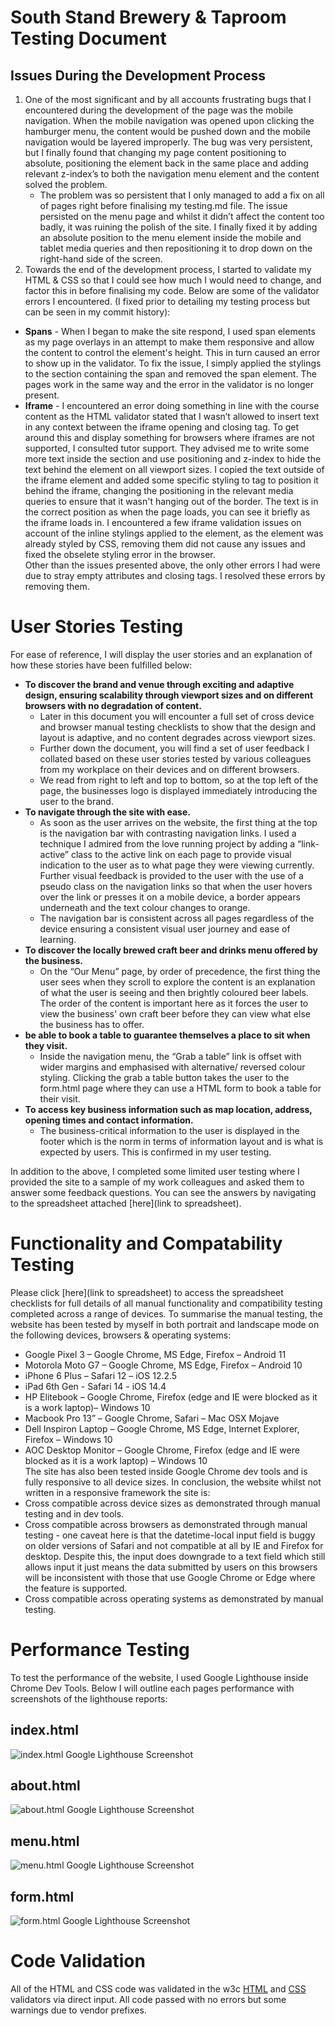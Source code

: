 # **South Stand Brewery & Taproom Testing Document**
## **Issues During the Development Process**
1. One of the most significant and by all accounts frustrating bugs that I encountered during the development of the page was the mobile navigation. When the mobile navigation was opened upon clicking the hamburger menu, the content would be pushed down and the mobile navigation would be layered improperly. The bug was very persistent, but I finally found that changing my page content positioning to absolute, positioning the element back in the same place and adding relevant z-index’s to both the navigation menu element and the content solved the problem. 
   * The problem was so persistent that I only managed to add a fix on all of pages right before finalising my testing.md file. The issue persisted on the menu page and whilst it didn’t affect the content too badly, it was ruining the polish of the site. I finally fixed it by adding an absolute position to the menu element inside the mobile and tablet media queries and then repositioning it to drop down on the right-hand side of the screen.
2. Towards the end of the development process, I started to validate my HTML & CSS so that I could see how much I would need to change, and factor this in before finalising my code. Below are some of the validator errors I encountered. (I fixed prior to detailing my testing process but can be seen in my commit history):
  * **Spans** - When I began to make the site respond, I used span elements as my page overlays in an attempt to make them responsive and allow the content to control the element's height. This in turn caused an error to show up in the validator. To fix the issue, I simply applied the stylings to the section containing the span and removed the span element. The pages work in the same way and the error in the validator is no longer present.
  * **Iframe** - I encountered an error doing something in line with the course content as the HTML validator stated that I wasn’t allowed to insert text in any context between the iframe opening and closing tag. To get around this and display something for browsers where iframes are not supported, I consulted tutor support. They advised me to write some more text inside the section and use positioning and z-index to hide the text behind the element on all viewport sizes. I copied the text outside of the iframe element and added some specific styling to tag to position it behind the iframe, changing the positioning in the relevant media queries to ensure that it wasn't hanging out of the border. The text is in the correct position as when the page loads, you can see it briefly as the iframe loads in. I encountered a few iframe validation issues on account of the inline stylings applied to the element, as the element was already styled by CSS, removing them did not cause any issues and fixed the obselete styling error in the browser.   
Other than the issues presented above, the only other errors I had were due to stray empty attributes and closing tags. I resolved these errors by removing them.  
# **User Stories Testing**
For ease of reference, I will display the user stories and an explanation of how these stories have been fulfilled below:
* **To discover the brand and venue through exciting and adaptive design, ensuring scalability through viewport sizes and on different browsers with no degradation of content.**
   * Later in this document you will encounter a full set of cross device and browser manual testing checklists to show that the design and layout is adaptive, and no content degrades across viewport sizes. 
   * Further down the document, you will find a set of user feedback I collated based on these user stories tested by various colleagues from my workplace on their devices and on different browsers.
   * We read from right to left and top to bottom, so at the top left of the page, the businesses logo is displayed immediately introducing the user to the brand.
* **To navigate through the site with ease.**
   * As soon as the user arrives on the website, the first thing at the top is the navigation bar with contrasting navigation links. I used a technique I admired from the love running project by adding a “link-active” class to the active link on each page to provide visual indication to the user as to what page they were viewing currently. Further visual feedback is provided to the user with the use of a pseudo class on the navigation links so that when the user hovers over the link or presses it on a mobile device, a border appears underneath and the text colour changes to orange.
   * The navigation bar is consistent across all pages regardless of the device ensuring a consistent visual user journey and ease of learning.
* **To discover the locally brewed craft beer and drinks menu offered by the business.**
    * On the “Our Menu” page, by order of precedence, the first thing the user sees when they scroll to explore the content is an explanation of what the user is seeing and then brightly coloured beer labels. The order of the content is important here as it forces the user to view the business' own craft beer before they can view what else the business has to offer.
* **be able to book a table to guarantee themselves a place to sit when they visit.**
   * Inside the navigation menu, the “Grab a table” link is offset with wider margins and emphasised with alternative/ reversed colour styling. Clicking the grab a table button takes the user to the form.html page where they can use a HTML form to book a table for their visit. 
* **To access key business information such as map location, address, opening times and contact information.**
   * The business-critical information to the user is displayed in the footer which is the norm in terms of information layout and is what is expected by users. This is confirmed in my user testing.   

In addition to the above, I completed some limited user testing where I provided the site to a sample of my work colleagues and asked them to answer some feedback questions. You can see the answers by navigating to the spreadsheet attached [here](link to spreadsheet).  
# **Functionality and Compatability Testing**
Please click [here](link to spreadsheet) to access the spreadsheet checklists for full details of all manual functionality and compatibility testing completed across a range of devices. To summarise the manual testing, the website has been tested by myself in both portrait and landscape mode on the following devices, browsers & operating systems:
* Google Pixel 3 – Google Chrome, MS Edge, Firefox – Android 11
* Motorola Moto G7 – Google Chrome, MS Edge, Firefox – Android 10
* iPhone 6 Plus – Safari 12 – iOS 12.2.5
* iPad 6th Gen - Safari 14 - iOS 14.4
* HP Elitebook – Google Chrome, Firefox (edge and IE were blocked as it is a work laptop)– Windows 10
* Macbook Pro 13” – Google Chrome, Safari – Mac OSX Mojave
* Dell Inspiron Laptop – Google Chrome, MS Edge, Internet Explorer, Firefox – Windows 10
* AOC Desktop Monitor – Google Chrome, Firefox (edge and IE were blocked as it is a work laptop) – Windows 10  
The site has also been tested inside Google Chrome dev tools and is fully responsive to all device sizes. In conclusion, the website whilst not written in a responsive framework the site is:
* Cross compatible across device sizes as demonstrated through manual testing and in dev tools. 
* Cross compatible across browsers as demonstrated through manual testing - one caveat here is that the datetime-local input field is buggy on older versions of Safari and not compatible at all by IE and Firefox for desktop. Despite this, the input does downgrade to a text field which still allows input it just means the data submitted by users on this browsers will be inconsistent with those that use Google Chrome or Edge where the feature is supported. 
* Cross compatible across operating systems as demonstrated by manual testing.
# Performance Testing
To test the performance of the website, I used Google Lighthouse inside Chrome Dev Tools. Below I will outline each pages performance with screenshots of the lighthouse reports:
## index.html  
![index.html Google Lighthouse Screenshot](assets/read-me-images/index-lighthouse.png)  
## about.html
![about.html Google Lighthouse Screenshot](assets/read-me-images/about-lighthouse.png)
## menu.html
![menu.html Google Lighthouse Screenshot](assets/read-me-images/menu-lighthouse.png)
## form.html
![form.html Google Lighthouse Screenshot](assets/read-me-images/form-lighthouse.png)  
# Code Validation
All of the HTML and CSS code was validated in the w3c [HTML](https://validator.w3.org/#validate_by_input) and [CSS](https://jigsaw.w3.org/css-validator/#validate_by_input) validators via direct input. All code passed with no errors but some warnings due to vendor prefixes.



